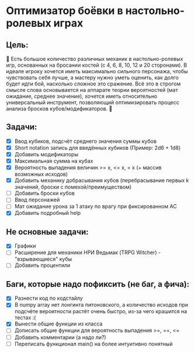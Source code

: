 # Оптимизатор боёвки в настольно-ролевых играх

## Цель: 
🎲 Есть большое количество различных механик в настольно-ролевых игр, основанных на бросании костей (с 4, 6, 8, 10, 12 и 20 сторонами). В идеале игроку хочется иметь максимально сильного персонажа, чтобы чувствовать себя лучше, а мастеру нужно уметь оценить, как долго будет идти бой, насколько сложное это сражение. Всё это в строгом смысле слова основывается на аппарате теории вероятностей (мат ожидание, среднее значение), хочется иметь относительно универсальный инструмент, позволяющий оптимизировать процесс анализа бросков кубов/модификаторов. 🎲

## Задачи:

- [x] Ввод кубиков, подсчёт среднего значения суммы кубов
- [x] Short notation запись для введённых кубиков (Пример: 2d6 + 1d8)
- [x] Добавить модификаторы
- [x] Максимальная сумма на кубах
- [x] Вероятность выпадения величин >= x, <= x, = x (+ массив возможных исходов)
- [x] Добавить механику добрасывания кубов (перебрасывание первых k значений, броски с помехой/преимуществом)
- [ ] Добавить броски кубов
- [ ] Ввод персонажей
- [ ] Мат ожидание урона за 1 атаку по врагу при фиксированном AC
- [x] Добавить подробный help

## Не основные задачи:

- [x] Графики
- [ ] Расширение для механики НРИ Ведьмак (TRPG Witcher) - "взрывающиеся" кубы
- [ ] Добавить процентили

## Баги, которые надо пофиксить (не баг, а фича):

- [x] Разнести код по кодстайлу
- [x] В numpy array нет лонгинта питоновского, а количество исходов при подсчёте вероятности растёт очень быстро, из-за чего крашится на тестах :(
- [x] Вынести общие функции из класса
- [ ] Дописать общие функции для вероятность выпадения >=, ==, <=
- [ ] Добавить комментарии (а надо ли?)
- [ ] Переписать функционал main() на более интуитивно понятный
